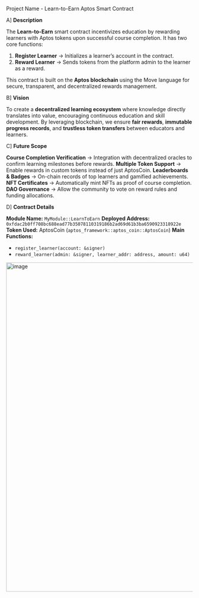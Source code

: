 
Project Name - Learn-to-Earn Aptos Smart Contract

A] **Description**

The **Learn-to-Earn** smart contract incentivizes education by rewarding learners with Aptos tokens upon successful course completion.
It has two core functions:

1. **Register Learner** → Initializes a learner’s account in the contract.
2. **Reward Learner** → Sends tokens from the platform admin to the learner as a reward.

This contract is built on the **Aptos blockchain** using the Move language for secure, transparent, and decentralized rewards management.


B] **Vision**

To create a **decentralized learning ecosystem** where knowledge directly translates into value, encouraging continuous education and skill development.
By leveraging blockchain, we ensure **fair rewards**, **immutable progress records**, and **trustless token transfers** between educators and learners.


C] **Future Scope**

 **Course Completion Verification** → Integration with decentralized oracles to confirm learning milestones before rewards.
 **Multiple Token Support** → Enable rewards in custom tokens instead of just AptosCoin.
 **Leaderboards & Badges** → On-chain records of top learners and gamified achievements.
 **NFT Certificates** → Automatically mint NFTs as proof of course completion.
 **DAO Governance** → Allow the community to vote on reward rules and funding allocations.


D] **Contract Details**

 **Module Name:** `MyModule::LearnToEarn`
 **Deployed Address:** `0xfdac2b0ff708bc688ead77b35078110319186b2ad69d61b3ba6590923318922e` 
 **Token Used:** AptosCoin (`aptos_framework::aptos_coin::AptosCoin`)
 **Main Functions:**

  * `register_learner(account: &signer)`
  * `reward_learner(admin: &signer, learner_addr: address, amount: u64)`
    
<img width="1897" height="886" alt="image" src="https://github.com/user-attachments/assets/7f8d0a5f-fbd9-403d-93dc-5555c4a0437a" />


